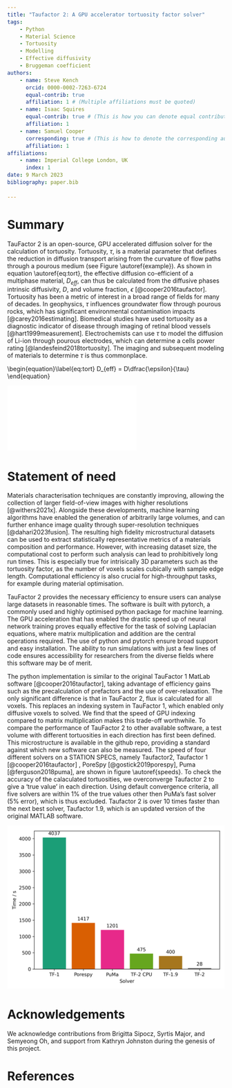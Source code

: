 ```yaml
---
title: "Taufactor 2: A GPU accelerator tortuosity factor solver"
tags:
    - Python
    - Material Science
    - Tortuosity
    - Modelling
    - Effective diffusivity
    - Bruggeman coefficient
authors:
    - name: Steve Kench
      orcid: 0000-0002-7263-6724
      equal-contrib: true
      affiliation: 1 # (Multiple affiliations must be quoted)
    - name: Isaac Squires
      equal-contrib: true # (This is how you can denote equal contributions between multiple authors)
      affiliation: 1
    - name: Samuel Cooper
      corresponding: true # (This is how to denote the corresponding author)
      affiliation: 1
affiliations:
    - name: Imperial College London, UK
      index: 1
date: 9 March 2023
bibliography: paper.bib

---
```


# Summary

TauFactor 2 is an open-source, GPU accelerated diffusion solver for the calculation of tortuosity. Tortuosity, $\tau$, is a material parameter that defines the reduction in diffusion transport arising from the curvature of flow paths through a pourous medium (see Figure \autoref{example}). As shown in equation \autoref{eq:tort}, the effective diffusion co-efficient of a multiphase material, $D_{eff}$, can thus be calculated from the diffusive phases intrinsic diffusivity, $D$, and volume fraction, $\epsilon$ [@cooper2016taufactor]. Tortuosity has been a metric of interest in a broad range of fields for many of decades. In geophysics, $\tau$ influences groundwater flow through pourous rocks, which has significant environmental contamination impacts [@carey2016estimating]. Biomedical studies have used tortuosity as a diagnostic indicator of disease through imaging of retinal blood vessels [@hart1999measurement]. Electrochemists can use $\tau$ to model the diffusion of Li-ion through pourous electrodes, which can determine a cells power rating [@landesfeind2018tortuosity]. The imaging and subsequent modeling of materials to determine $\tau$ is thus commonplace.

\begin{equation}\label{eq:tort}
D_{eff} = D\dfrac{\epsilon}{\tau}
\end{equation}

![Microstructure and flux field of a sample from the microlib library [@kench2022microlib].\label{example}](example.pdf)

# Statement of need

Materials characterisation techniques are constantly improving, allowing the collection of larger field-of-view images with higher resolutions [@withers2021x]. Alongside these developments, machine learning algorithms have enabled the generation of arbitrarily large volumes, and can further enhance image quality through super-resolution techniques [@dahari2023fusion]. The resulting high fidelity microstructural datasets can be used to extract statistically representative metrics of a materials composition and performance. However, with increasing dataset size, the computational cost to perform such analysis can lead to prohibitively long run times. This is especially true for intrisically 3D parameters such as the tortuosity factor, as the number of voxels scales cubically with sample edge length. Computational efficiency is also crucial for high-throughput tasks, for example during material optimisation. 

TauFactor 2 provides the necessary efficiency to ensure users can analyse large datasets in reasonable times. The software is built with pytorch, a commonly used and highly optimised python package for machine learning. The GPU acceleration that has enabled the drastic speed up of neural network training proves equally effective for the task of solving Laplacian equations, where matrix multiplication and addition are the central operations required. The use of python and pytorch ensure broad support and easy installation. The ability to run simulations with just a few lines of code ensures accessibility for researchers from the diverse fields where this software may be of merit.

The python implementation is similar to the original TauFactor 1 MatLab software [@cooper2016taufactor], taking advantage of efficiency gains such as the precalculation of prefactors and the use of over-relaxation. The only significant difference is that in TauFactor 2, flux is calculated for all voxels. This replaces an indexing system in TauFactor 1, which enabled only diffusive voxels to solved. We find that the speed of GPU indexing compared to matrix multiplication makes this trade-off worthwhile. To compare the performance of TauFactor 2 to other available software, a test volume with different tortuosities in each direction has first been defined. This microstructure is available in the github repo, providing a standard against which new software can also be measured. The speed of four different solvers on a STATION SPECS, namely Taufactor2, Taufactor 1 [@cooper2016taufactor]
, PoreSpy [@gostick2019porespy], Puma [@ferguson2018puma], are shown in figure \autoref{speeds}. To check the accuracy of the calaculated tortuosities, we overconverge Taufactor 2 to give a ‘true value’ in each direction. Using default convergence criteria, all five solvers are within 1% of the true values other then PuMa’s fast solver (5% error), which is thus excluded. Taufactor 2 is over 10 times faster than the next best solver, Taufactor 1.9, which is an updated version of the original MATLAB software.

![Speed comparison for the four solvers.\label{speeds}](tau_speeds_bar.png)


# Acknowledgements

We acknowledge contributions from Brigitta Sipocz, Syrtis Major, and Semyeong
Oh, and support from Kathryn Johnston during the genesis of this project.

# References
